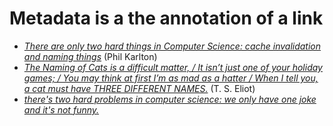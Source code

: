 
# Metadata is a the annotation of a link

* _[There are only two hard things in Computer Science: cache invalidation and naming things](https://www.karlton.org/2017/12/naming-things-hard/)_ (Phil Karlton)
* _[The Naming of Cats is a difficult matter, / It isn’t just one of your holiday games; / You may think at first I’m as mad as a hatter / When I tell you, a cat must have THREE DIFFERENT NAMES.](https://poets.org/poem/naming-cats)_ (T. S. Eliot)
*  _[there's two hard problems in computer science: we only have one joke and it's not funny.](https://twitter.com/pbowden/status/468855097879830528?s=20&t=GXXHy6eUnAN-W_7Q3EqqfQ)_

